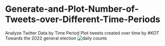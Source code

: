 # Generate-and-Plot-Number-of-Tweets-over-Different-Time-Periods
Analyze Twitter Data by Time Period Plot tweets created over time by #KOT Towards the 2022 general election
![daily counts](https://user-images.githubusercontent.com/49840357/193871628-0c902979-5f08-4993-8a3d-06e04e4f6aef.png)
